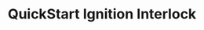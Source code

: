 ---
title: "QuickStart Ignition Interlock"
url: /tempe/quickstart-ignition-interlock/
shop: car parts
---